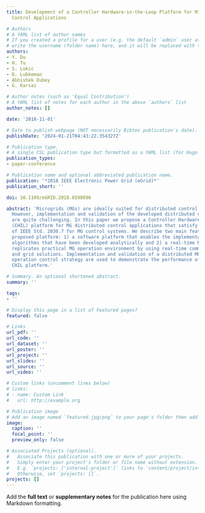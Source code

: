 ```yaml
---
title: Development of a Controller Hardware-in-the-Loop Platform for Microgrid Distributed
  Control Applications

# Authors
# A YAML list of author names
# If you created a profile for a user (e.g. the default `admin` user at `content/authors/admin/`), 
# write the username (folder name) here, and it will be replaced with their full name and linked to their profile.
authors:
- Y. Du
- H. Tu
- S. Lukic
- D. Lubkeman
- Abhishek Dubey
- G. Karsai

# Author notes (such as 'Equal Contribution')
# A YAML list of notes for each author in the above `authors` list
author_notes: []

date: '2018-11-01'

# Date to publish webpage (NOT necessarily Bibtex publication's date).
publishDate: '2024-01-21T04:43:22.354327Z'

# Publication type.
# A single CSL publication type but formatted as a YAML list (for Hugo requirements).
publication_types:
- paper-conference

# Publication name and optional abbreviated publication name.
publication: '*2018 IEEE Electronic Power Grid (eGrid)*'
publication_short: ''

doi: 10.1109/eGRID.2018.8598696

abstract: 'Microgrids (MGs) are ideally suited for distributed control solutions.
  However, implementation and validation of the developed distributed control algorithms
  are quite challenging. In this paper we propose a Controller Hardware-in-the-Loop
  (CHIL) platform for MG distributed control applications that satisfy the requirements
  of IEEE Std. 2030.7 for MG control systems. We describe two main features of the
  proposed platform: 1) a software platform that enables the implementation of control
  algorithms that have been developed analytically and 2) a real-time MG testbed that
  replicates practical MG operation environment by using real-time communication network
  and grid solutions. Implementation and validation of a distributed MG synchronization
  operation control strategy are used to demonstrate the performance of the proposed
  CHIL platform.'

# Summary. An optional shortened abstract.
summary: ''

tags:
- ''

# Display this page in a list of Featured pages?
featured: false

# Links
url_pdf: ''
url_code: ''
url_dataset: ''
url_poster: ''
url_project: ''
url_slides: ''
url_source: ''
url_video: ''

# Custom links (uncomment lines below)
# links:
# - name: Custom Link
#   url: http://example.org

# Publication image
# Add an image named `featured.jpg/png` to your page's folder then add a caption below.
image:
  caption: ''
  focal_point: ''
  preview_only: false

# Associated Projects (optional).
#   Associate this publication with one or more of your projects.
#   Simply enter your project's folder or file name without extension.
#   E.g. `projects: ['internal-project']` links to `content/project/internal-project/index.md`.
#   Otherwise, set `projects: []`.
projects: []
---
```


Add the **full text** or **supplementary notes** for the publication here using Markdown formatting.
